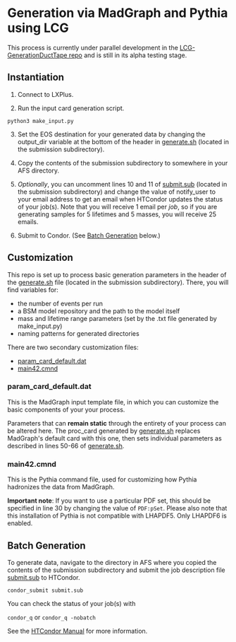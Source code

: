 # Generation via MadGraph and Pythia using LCG

This process is currently under parallel development in the [LCG-GenerationDuctTape repo](https://github.com/j-s-ashley/LCG-GenerationDuctTape) and is still in its alpha testing stage.

## Instantiation

1. Connect to LXPlus.

2. Run the input card generation script.

`python3 make_input.py`

3. Set the EOS destination for your generated data by changing the output_dir variable at the bottom of the header in [generate.sh](https://github.com/A-A-Abdelhamid/LLP_Sleptons_RPV_SUSY/blob/secondary/generate_events/submission/generate.sh) (located in the submission subdirectory).

4. Copy the contents of the submission subdirectory to somewhere in your AFS directory. 

5. *Optionally*, you can uncomment lines 10 and 11 of [submit.sub](https://github.com/A-A-Abdelhamid/LLP_Sleptons_RPV_SUSY/blob/secondary/generate_events/submission/submit.sub) (located in the submission subdirectory) and change the value of notify_user to your email address to get an email when HTCondor updates the status of your job(s). Note that you will receive 1 email per *job*, so if you are generating samples for 5 lifetimes and 5 masses, you will receive 25 emails.

6. Submit to Condor. (See [Batch Generation](https://github.com/A-A-Abdelhamid/LLP_Sleptons_RPV_SUSY/tree/secondary/generate_events#batch-generation) below.)
## Customization

This repo is set up to process basic generation parameters in the header of the [generate.sh](https://github.com/A-A-Abdelhamid/LLP_Sleptons_RPV_SUSY/blob/secondary/generate_events/submission/generate.sh) file (located in the submission subdirectory). There, you will find variables for:

- the number of events per run
- a BSM model repository and the path to the model itself
- mass and lifetime range parameters (set by the .txt file generated by make_input.py)
- naming patterns for generated directories

There are two secondary customization files: 

- [param_card_default.dat](https://github.com/A-A-Abdelhamid/LLP_Sleptons_RPV_SUSY/blob/secondary/generate_events/submission/param_card_default.dat)
- [main42.cmnd](https://github.com/A-A-Abdelhamid/LLP_Sleptons_RPV_SUSY/blob/secondary/generate_events/submission/main42.cmnd)

### param_card_default.dat

This is the MadGraph input template file, in which you can customize the basic components of your your process.

Parameters that can **remain static** through the entirety of your process can be altered here. The proc_card generated by [generate.sh](https://github.com/A-A-Abdelhamid/LLP_Sleptons_RPV_SUSY/blob/secondary/generate_events/submission/generate.sh) replaces MadGraph's default card with this one, then sets individual parameters as described in lines 50-66 of [generate.sh](https://github.com/A-A-Abdelhamid/LLP_Sleptons_RPV_SUSY/blob/secondary/generate_events/submission/generate.sh#L50).

### main42.cmnd

This is the Pythia command file, used for customizing how Pythia hadronizes the data from MadGraph.

**Important note**: 
If you want to use a particular PDF set, this should be specified in line 30 by changing the value of `PDF:pSet`. Please also note that this installation of Pythia is not compatible with LHAPDF5. Only LHAPDF6 is enabled.

## Batch Generation

To generate data, navigate to the directory in AFS where you copied the contents of the submission subdirectory and submit the job description file [submit.sub](https://github.com/A-A-Abdelhamid/LLP_Sleptons_RPV_SUSY/blob/secondary/generate_events/submission/submit.sub) to HTCondor.

`condor_submit submit.sub`

You can check the status of your job(s) with 

`condor_q` or `condor_q -nobatch`

See the [HTCondor Manual](https://htcondor.readthedocs.io/en/latest/users-manual/managing-a-job.html) for more information.
